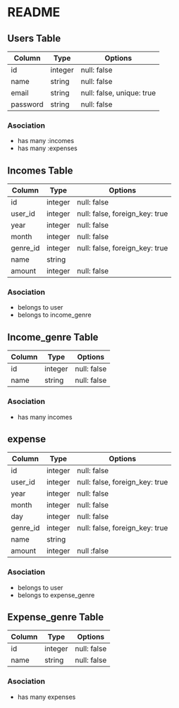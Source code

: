 # README

## Users Table
|Column|Type|Options|
|------|----|-------|
|id|integer|null: false|
|name|string|null: false|
|email|string|null: false, unique: true|
|password|string|null: false|

### Asociation
- has many :incomes
- has many :expenses

## Incomes Table
|Column|Type|Options|
|------|----|-------|
|id|integer|null: false|
|user_id|integer|null: false, foreign_key: true|
|year|integer|null: false|
|month|integer|null: false|
|genre_id|integer|null: false, foreign_key: true|
|name|string|
|amount|integer|null: false|


### Asociation
- belongs to user
- belongs to income_genre

## Income_genre Table
|Column|Type|Options|
|------|----|-------|
|id|integer|null: false|
|name|string|null: false|

### Asociation
- has many incomes

## expense
|Column|Type|Options|
|------|----|-------|
|id|integer|null: false|
|user_id|integer|null: false, foreign_key: true|
|year|integer|null: false|
|month|integer|null: false|
|day|integer|null: false|
|genre_id|integer|null: false, foreign_key: true|
|name|string|
|amount|integer|null :false|

### Asociation
- belongs to user
- belongs to expense_genre

## Expense_genre Table
|Column|Type|Options|
|------|----|-------|
|id|integer|null: false|
|name|string|null: false|

### Asociation
- has many expenses
